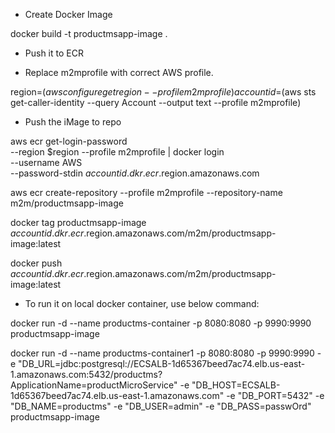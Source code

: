 * Create Docker Image

docker build -t productmsapp-image .

* Push it to ECR

* Replace m2mprofile with correct AWS profile.

region=$(aws configure get region --profile m2mprofile)
accountid=$(aws sts get-caller-identity --query Account --output text --profile m2mprofile)

* Push the iMage to repo

aws ecr get-login-password \
  --region $region --profile m2mprofile | docker login \
  --username AWS \
  --password-stdin $accountid.dkr.ecr.$region.amazonaws.com
  
  
aws ecr create-repository --profile m2mprofile --repository-name m2m/productmsapp-image

  

docker tag productmsapp-image $accountid.dkr.ecr.$region.amazonaws.com/m2m/productmsapp-image:latest

docker push $accountid.dkr.ecr.$region.amazonaws.com/m2m/productmsapp-image:latest

  
  


* To run it on local docker container, use below command:


docker run -d --name productms-container -p 8080:8080 -p 9990:9990  productmsapp-image

docker run -d --name productms-container1 -p 8080:8080 -p 9990:9990 -e "DB_URL=jdbc:postgresql://ECSALB-1d65367beed7ac74.elb.us-east-1.amazonaws.com:5432/productms?ApplicationName=productMicroService" -e "DB_HOST=ECSALB-1d65367beed7ac74.elb.us-east-1.amazonaws.com" -e "DB_PORT=5432" -e "DB_NAME=productms" -e "DB_USER=admin" -e "DB_PASS=passwOrd" productmsapp-image

